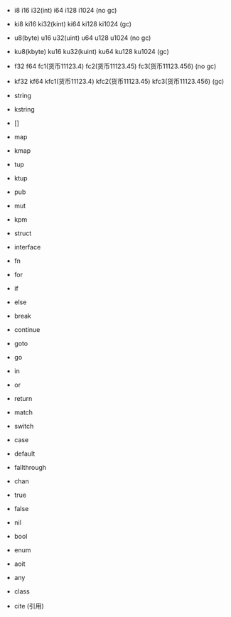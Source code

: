 - i8 i16 i32(int) i64 i128 i1024 (no gc)

- ki8 ki16 ki32(kint) ki64 ki128 ki1024 (gc)

- u8(byte) u16 u32(uint) u64 u128 u1024 (no gc)

- ku8(kbyte) ku16 ku32(kuint) ku64 ku128 ku1024 (gc)

- f32 f64 fc1(货币11123.4) fc2(货币11123.45) fc3(货币11123.456) (no gc)
 
- kf32  kf64 kfc1(货币11123.4) kfc2(货币11123.45) kfc3(货币11123.456) (gc)

- string
- kstring
- []
- map
- kmap
- tup
- ktup
- pub
- mut
- kpm
- struct
- interface
- fn
- for
- if
- else
- break
- continue
- goto
- go
- in
- or
- return
- match
- switch
- case
- default
- fallthrough
- chan
- true
- false
- nil
- bool
- enum
- aoit
- any
- class
- cite (引用)


